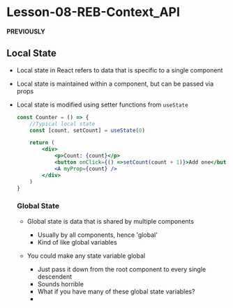 # Lesson-08-REB-Context_API

**PREVIOUSLY**



## Local State

- Local state in React refers to data that is specific to a single component
- Local state is maintained within a component, but can be passed via props
- Local state is modified using setter functions from `useState`

    ```jsx
    const Counter = () => {
        //Typical local state
        const [count, setCount] = useState(0)

        return (
            <div>
                <p>Count: {count}</p>
                <button onClick={() =>setCount(count + 1)}>Add one</button>
                <A myProp={count} />
            </div>
        )
    }
    ```

    ### Global State

    - Global state is data that is shared by multiple components
        - Usually by all components, hence 'global'
        - Kind of like global variables

    - You could make any state variable global
        - Just pass it down from the root component to every single descendent
        - Sounds horrible
        - What if you have many of these global state variables?
        - 
